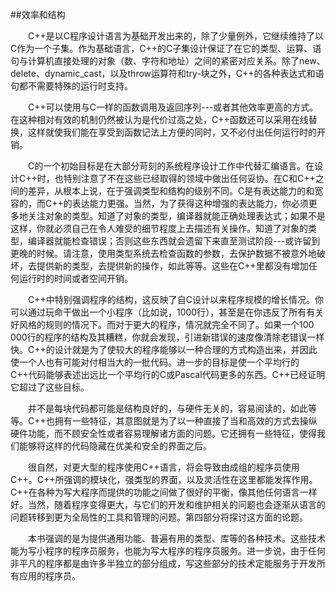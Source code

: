 ##效率和结构

&emsp;&emsp;C++是以C程序设计语言为基础开发出来的，除了少量例外，它继续维持了以C作为一个子集。作为基础语言，C++的C子集设计保证了在它的类型、运算、语句与计算机直接处理的对象（数、字符和地址）之间的紧密对应关系。除了new、delete、dynamic_cast，以及throw运算符和try-块之外，C++的各种表达式和语句都不需要特殊的运行时支持。

&emsp;&emsp;C++可以使用与C一样的函数调用及返回序列---或者其他效率更高的方式。在这种相对有效的机制仍然被认为是代价过高之处，C++函数还可以采用在线替换，这样就使我们能在享受到函数记法上方便的同时，又不必付出任何运行时的开销。

&emsp;&emsp;C的一个初始目标是在大部分苛刻的系统程序设计工作中代替汇编语言。在设计C++时，也特别注意了不在这些已经取得的领域中做出任何妥协。在C和C++之间的差异，从根本上说，在于强调类型和结构的级别不同。C是有表达能力的和宽容的，而C++的表达能力更强。当然，为了获得这种增强的表达能力，你必须更多地关注对象的类型。知道了对象的类型，编译器就能正确处理表达式；如果不是这样，你就必须自己在令人难受的细节程度上去描述有关操作。知道了对象的类型，编译器就能检查错误；否则这些东西就会遗留下来直至测试阶段---或许留到更晚的时候。请注意，使用类型系统去检查函数的参数，去保护数据不被意外地破坏，去提供新的类型，去提供新的操作，如此等等。这些在C++里都没有增加任何运行时的时间或者空间开销。

&emsp;&emsp;C++中特别强调程序的结构，这反映了自C设计以来程序规模的增长情况。你可以通过玩命干做出一个小程序（比如说，1000行），甚至是在你违反了所有有关好风格的规则的情况下。而对于更大的程序，情况就完全不同了。如果一个100 000行的程序的结构及其糟糕，你就会发现，引进新错误的速度像清除老错误一样快。C++的设计就是为了使较大的程序能够以一种合理的方式构造出来，并因此使一个人也有可能对付相当大的一批代码。进一步的目标是使一个平均行的C++代码能够表述出远比一个平均行的C或Pascal代码更多的东西。C++已经证明它超过了这些目标。

&emsp;&emsp;并不是每块代码都可能是结构良好的，与硬件无关的，容易阅读的，如此等等。C++也拥有一些特征，其意图就是为了以一种直接了当和高效的方式去操纵硬件功能，而不顾安全性或者容易理解诸方面的问题。它还拥有一些特征，使得我们能够将这样的代码隐藏在优美和安全的界面之后。

&emsp;&emsp;很自然，对更大型的程序使用C++语言，将会导致由成组的程序员使用C++。C++所强调的模块化，强类型的界面，以及灵活性在这里都能发挥作用。C++在各种为写大程序而提供的功能之间做了很好的平衡，像其他任何语言一样好。当然，随着程序变得更大，与它们的开发和维护相关的问题也会逐渐从语言的问题转移到更为全局性的工具和管理的问题。第四部分将探讨这方面的论题。

&emsp;&emsp;本书强调的是为提供通用功能、普遍有用的类型、库等的各种技术。这些技术能为写小程序的程序员服务，也能为写大程序的程序员服务。进一步说，由于任何非平凡的程序都是由许多半独立的部分组成，写这些部分的技术定能服务于开发所有应用的程序员。